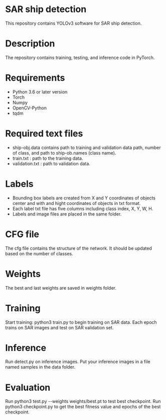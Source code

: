 # SAR ship detection
This repository contains YOLOv3 software for SAR ship detection.
# Description
The repository contains training, testing, and inference code in PyTorch. 
# Requirements
* Python 3.6 or later version
* Torch
* Numpy
* OpenCV-Python
* tqdm
# Required text files
* ship-obj.data contains path to training and validation data path, number of class, and path to ship-ob.names (class name).
* train.txt : path to the training data.
* validation.txt : path to validation data.
# Labels
* Bounding box labels are created from X and Y coordinates of objects center and with and hight coordinates of objects in txt format.
* Each label txt file has five columns including class index, X, Y, W, H.
* Labels and image files are placed in the same folder.
# CFG file
The cfg file contains the structure of the network. It should be updated based on the number of classes.
# Weights
The best and last weights are saved in weights folder.
# Training
Start training: python3 train.py to begin training on SAR data. Each epoch trains on SAR images and test on SAR validation set.
# Inference
Run detect.py on inference images. Put your inference images in a file named samples in the data folder.
# Evaluation
Run python3 test.py --weights weights/best.pt to test best checkpoint.
Run python3 checkpoint.py to get the best fitness value and epochs of the best checkpoint.

